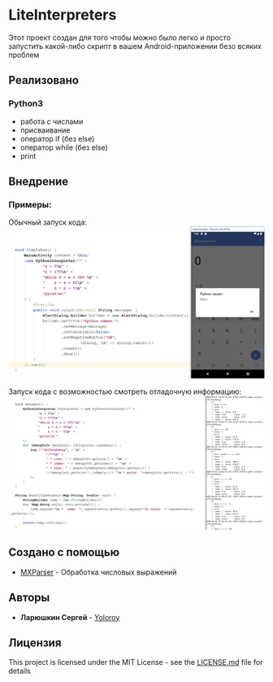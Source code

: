 # LiteInterpreters

Этот проект создан для того чтобы можно было легко и просто запустить какой-либо скрипт в вашем Android-приложении безо всяких проблем

## Реализовано

### Python3

* работа с числами
* присваивание
* оператор if (без else)
* оператор while (без else)
* print

## Внедрение

### Примеры:
Обычный запуск кода:
![](https://github.com/yoloroy/LiteInterpreters/blob/master/ReadmeImages/simpleRun.png)

Запуск кода с возможностью cмотреть отладочную информацию:
![](https://github.com/yoloroy/LiteInterpreters/blob/master/ReadmeImages/debugRun.png)

## Создано с помощью

* [MXParser](https://mathparser.org/) - Обработка числовых выражений

## Авторы

* **Ларюшкин Сергей** - [Yoloroy](https://github.com/yoloroy)

## Лицензия

This project is licensed under the MIT License - see the [LICENSE.md](LICENSE.md) file for details
